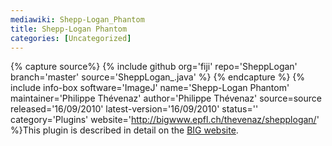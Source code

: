 ```yaml
---
mediawiki: Shepp-Logan_Phantom
title: Shepp-Logan Phantom
categories: [Uncategorized]
---
```



{% capture source%}
{% include github org='fiji' repo='SheppLogan' branch='master' source='SheppLogan\_.java' %}
{% endcapture %}
{% include info-box software='ImageJ' name='Shepp-Logan Phantom' maintainer='Philippe Thévenaz' author='Philippe Thévenaz' source=source released='16/09/2010' latest-version='16/09/2010' status='' category='Plugins' website='http://bigwww.epfl.ch/thevenaz/shepplogan/' %}This plugin is described in detail on the [BIG website](http://bigwww.epfl.ch/thevenaz/shepplogan/).


